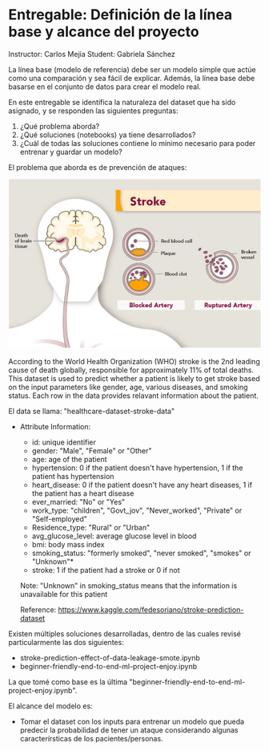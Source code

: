 # Entregable: Definición de la línea base y alcance del proyecto
Instructor: Carlos Mejia
Student: Gabriela Sánchez

La línea base (modelo de referencia) debe ser un modelo simple que actúe como una comparación y sea fácil de explicar. Además, la línea base debe basarse en el conjunto de datos para crear el modelo real.

En este entregable se identifica la naturaleza del dataset que ha sido asignado, y se responden las siguientes preguntas:

1. ¿Qué problema aborda?
2. ¿Qué soluciones (notebooks) ya tiene desarrollados?
3. ¿Cuál de todas las soluciones contiene lo mínimo necesario para
poder entrenar y guardar un modelo?

El problema que aborda es de prevención de ataques:

![Alt text](stroke.png)

According to the World Health Organization (WHO) stroke is the 2nd leading cause of death globally, responsible for approximately 11% of total deaths. This dataset is used to predict whether a patient is likely to get stroke based on the input parameters like gender, age, various diseases, and smoking status. Each row in the data provides relavant information about the patient.

El data se llama: "healthcare-dataset-stroke-data"

* Attribute Information:

    - id: unique identifier
    - gender: "Male", "Female" or "Other"
    - age: age of the patient
    - hypertension: 0 if the patient doesn't have hypertension, 1 if the patient has hypertension
    - heart_disease: 0 if the patient doesn't have any heart diseases, 1 if the patient has a heart disease
    - ever_married: "No" or "Yes"
    - work_type: "children", "Govt_jov", "Never_worked", "Private" or "Self-employed"
    - Residence_type: "Rural" or "Urban"
    - avg_glucose_level: average glucose level in blood
    - bmi: body mass index
    - smoking_status: "formerly smoked", "never smoked", "smokes" or "Unknown"*
    - stroke: 1 if the patient had a stroke or 0 if not
    
    Note: "Unknown" in smoking_status means that the information is unavailable for this patient
    
    Reference: https://www.kaggle.com/fedesoriano/stroke-prediction-dataset


Existen múltiples soluciones desarrolladas, dentro de las cuales revisé particularmente las dos siguientes:

- stroke-prediction-effect-of-data-leakage-smote.ipynb
- beginner-friendly-end-to-end-ml-project-enjoy.ipynb

La que tomé como base es la última "beginner-friendly-end-to-end-ml-project-enjoy.ipynb".

El alcance del modelo es:
- Tomar el dataset con los inputs para entrenar un modelo que pueda predecir la probabilidad de tener un ataque considerando algunas caracterírsticas de los pacientes/personas.